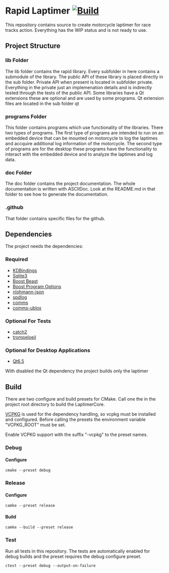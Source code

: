 # Rapid Laptimer [![Build](https://github.com/mFlorianW/rapid/actions/workflows/build.yml/badge.svg)](https://github.com/mFlorianW/rapid/actions/workflows/build.yml)
This repository contains source to create motorcycle laptimer for race tracks action.
Everything has the WIP status and is not ready to use.

## Project Structure

### lib Folder
The lib folder contains the rapid library.
Every subfolder in here contains a submodule of the library.
The public API of these library is placed directly in the sub folder.
Private API when present is located in subfolder private.
Everything in the private just an implemenation details and is indirectly tested through the tests of the public API.
Some libraries have a Qt extensions these are optional and are used by some programs.
Qt extension files are located in the sub folder qt

### programs Folder
This folder contains programs which use functionality of the libraries.
There two types of programs.
The first type of programs are intended to run on an embedded device that can be mounted on motorcycle to log the laptimes and accquire additional log information of the motorcycle.
The second type of programs are for the desktop these programs have the functionality to interact with the embedded device and to analyze the laptimes and log data.

### doc Folder
The doc folder contains the project documentation.
The whole documentation is written with ASCIIDoc.
Look at the README.md in that folder to see how to generate the documentation.

### .github
That folder contains specific files for the github.

## Dependencies
The project needs the dependencies:

### Required
* [KDBindings](https://github.com/KDAB/KDBindings)
* [Sqlite3](https://github.com/sqlite/sqlite)
* [Boost Beast](https://github.com/boostorg/beast)
* [Boost Program Options](https://github.com/boostorg/program_options)
* [nlohmann-json](https://github.com/nlohmann/json)
* [spdlog](https://github.com/gabime/spdlog)
* [comms](https://github.com/commschamp/comms)
* [comms-ublox](https://github.com/commschamp/cc.ublox.commsdsl)

### Optional For Tests
* [catch2](https://github.com/catchorg/Catch2)
* [trompeloeil](https://github.com/rollbear/trompeloeil)

### Optional for Desktop Applications
* [Qt6.5](https://download.qt.io/official_releases/qt/6.5/)

With disabled the Qt dependency the project builds only the laptimer

## Build
There are two configure and build presets for CMake.
Call one the in the project root directory to build the LaptimerCore.

[VCPKG](https://vcpkg.io/en/) is used for the dependency handling, so vcpkg must be installed and configured.
Before calling the presets the environment variable "VCPKG_ROOT" must be set.

Enable VCPKG support with the suffix "-vcpkg" to the preset names.

### Debug
#### Configure
```console
cmake --preset debug
```

### Release
#### Configure
``` console
camke --preset release
```

#### Build
``` console
camke --build --preset release
```

### Test
Run all tests in this repository.
The tests are automatically enabled for debug builds and the preset requires the debug configure preset.
``` console
ctest --preset debug --output-on-failure
```
